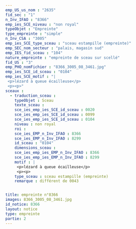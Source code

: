 ```yaml
---
emp_US_us_nom : "2635"
fid_sec : "1"
n_Inv_IFAO : "8366"
emp_ies_SCE_niveau : "non royal"
typeObjet : "Empreinte"
type_empreinte : "simple"
n_Inv_CSA : "3005"
emp_ies_SCE_type_sceau : "sceau estampille (empreinte)"
emp_SEC_nom_secteur : "palais, magasin sud"
emp_IES_fid_sceau : "104"
nature_empreinte : "empreinte de sceau sur scellé"
fid_US : "3"
emp_PHO_nomFichier : "8366_3005_08_3461.jpg"
emp_ies_SCE_id_sceau : "0104"
emp_ies_SCE_motif : "|
 <p>lézard à queue écailleuse</p>
 <p><p>"
sceaux :
  - traduction_sceau : 
    typeObjet : Sceau
    texte_sceau : 
    sce_ies_emp_ies_SCE_id_sceau : 0020
    sce_ies_emp_ies_SCE_id_sceau : 0099
    sce_ies_emp_ies_SCE_id_sceau : 0104
    niveau : non royal
    roi : 
    sce_ies_EMP_n_Inv_IFAO : 8366
    sce_ies_EMP_n_Inv_IFAO : 8299
    id_sceau : "0104"
    dimensions_sceau : 
    sce_ies_emp_ies_EMP_n_Inv_IFAO : 8366
    sce_ies_emp_ies_EMP_n_Inv_IFAO : 8299
    motif : |
     <p>lézard à queue écailleuse</p>
     <p><p>
    type_sceau : sceau estampille (empreinte)
    remarque : différent de 0043


title: empreinte n°8366
images: 8366_3005_08_3461.jpg
id_notice: 8366
layout: notice
type: empreinte
partie: 2
---
```

